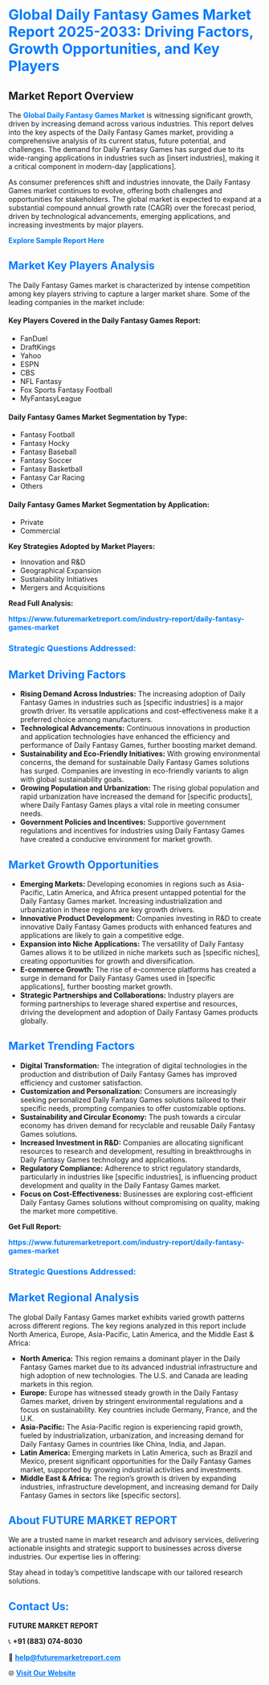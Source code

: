 <h1 style="color: #007BFF;">Global Daily Fantasy Games Market Report 2025-2033: Driving Factors, Growth Opportunities, and Key Players</h1>

<section id="overview">
<h2>Market Report Overview</h2>
<p>The <a href="https://www.futuremarketreport.com/industry-report/daily-fantasy-games-market" style="color: #007BFF; text-decoration: none;"><strong>Global Daily Fantasy Games Market</strong></a> is witnessing significant growth, driven by increasing demand across various industries. This report delves into the key aspects of the Daily Fantasy Games market, providing a comprehensive analysis of its current status, future potential, and challenges. The demand for Daily Fantasy Games has surged due to its wide-ranging applications in industries such as [insert industries], making it a critical component in modern-day [applications].</p>
<p>As consumer preferences shift and industries innovate, the Daily Fantasy Games market continues to evolve, offering both challenges and opportunities for stakeholders. The global market is expected to expand at a substantial compound annual growth rate (CAGR) over the forecast period, driven by technological advancements, emerging applications, and increasing investments by major players.</p>
</section>

<section id="overview">
<p><a href="https://www.futuremarketreport.com/request-sample/reportId=35675" style="color: #007BFF; text-decoration: none;"><strong>Explore Sample Report Here</strong></a></p>
</section>

<section id="key-players">
<h2 style="color: #007BFF;">Market Key Players Analysis</h2>
<p>The Daily Fantasy Games market is characterized by intense competition among key players striving to capture a larger market share. Some of the leading companies in the market include:</p>
<h4>Key Players Covered in the Daily Fantasy Games Report:</h4>
<ul><li>FanDuel</li><li>DraftKings</li><li>Yahoo</li><li>ESPN</li><li>CBS</li><li>NFL Fantasy</li><li>Fox Sports Fantasy Football</li><li>MyFantasyLeague</li></ul>
<h4>Daily Fantasy Games Market Segmentation by Type:</h4>
<ul><li>Fantasy Football</li><li>Fantasy Hocky</li><li>Fantasy Baseball</li><li>Fantasy Soccer</li><li>Fantasy Basketball</li><li>Fantasy Car Racing</li><li>Others</li></ul>

<h4>Daily Fantasy Games Market Segmentation by Application:</h4>
<ul><li>Private</li><li>Commercial</li></ul>
<p><strong>Key Strategies Adopted by Market Players:</strong></p>
<ul>
<li>Innovation and R&D</li>
<li>Geographical Expansion</li>
<li>Sustainability Initiatives</li>
<li>Mergers and Acquisitions</li>
</ul>
</section>

<section>
<p><strong>Read Full Analysis: </strong></p><a href="https://www.futuremarketreport.com/industry-report/daily-fantasy-games-market" style="color: #007BFF; text-decoration: none;"><strong>https://www.futuremarketreport.com/industry-report/daily-fantasy-games-market</strong></a>
<h3 style="color: #007BFF;">Strategic Questions Addressed:</h3>
</section>

<section id="driving-factors">
<h2 style="color: #007BFF;">Market Driving Factors</h2>
<ul>
<li><strong>Rising Demand Across Industries:</strong> The increasing adoption of Daily Fantasy Games in industries such as [specific industries] is a major growth driver. Its versatile applications and cost-effectiveness make it a preferred choice among manufacturers.</li>
<li><strong>Technological Advancements:</strong> Continuous innovations in production and application technologies have enhanced the efficiency and performance of Daily Fantasy Games, further boosting market demand.</li>
<li><strong>Sustainability and Eco-Friendly Initiatives:</strong> With growing environmental concerns, the demand for sustainable Daily Fantasy Games solutions has surged. Companies are investing in eco-friendly variants to align with global sustainability goals.</li>
<li><strong>Growing Population and Urbanization:</strong> The rising global population and rapid urbanization have increased the demand for [specific products], where Daily Fantasy Games plays a vital role in meeting consumer needs.</li>
<li><strong>Government Policies and Incentives:</strong> Supportive government regulations and incentives for industries using Daily Fantasy Games have created a conducive environment for market growth.</li>
</ul>
</section>

<section id="growth-opportunities">
<h2 style="color: #007BFF;">Market Growth Opportunities</h2>
<ul>
<li><strong>Emerging Markets:</strong> Developing economies in regions such as Asia-Pacific, Latin America, and Africa present untapped potential for the Daily Fantasy Games market. Increasing industrialization and urbanization in these regions are key growth drivers.</li>
<li><strong>Innovative Product Development:</strong> Companies investing in R&D to create innovative Daily Fantasy Games products with enhanced features and applications are likely to gain a competitive edge.</li>
<li><strong>Expansion into Niche Applications:</strong> The versatility of Daily Fantasy Games allows it to be utilized in niche markets such as [specific niches], creating opportunities for growth and diversification.</li>
<li><strong>E-commerce Growth:</strong> The rise of e-commerce platforms has created a surge in demand for Daily Fantasy Games used in [specific applications], further boosting market growth.</li>
<li><strong>Strategic Partnerships and Collaborations:</strong> Industry players are forming partnerships to leverage shared expertise and resources, driving the development and adoption of Daily Fantasy Games products globally.</li>
</ul>
</section>

<section id="trending-factors">
<h2 style="color: #007BFF;">Market Trending Factors</h2>
<ul>
<li><strong>Digital Transformation:</strong> The integration of digital technologies in the production and distribution of Daily Fantasy Games has improved efficiency and customer satisfaction.</li>
<li><strong>Customization and Personalization:</strong> Consumers are increasingly seeking personalized Daily Fantasy Games solutions tailored to their specific needs, prompting companies to offer customizable options.</li>
<li><strong>Sustainability and Circular Economy:</strong> The push towards a circular economy has driven demand for recyclable and reusable Daily Fantasy Games solutions.</li>
<li><strong>Increased Investment in R&D:</strong> Companies are allocating significant resources to research and development, resulting in breakthroughs in Daily Fantasy Games technology and applications.</li>
<li><strong>Regulatory Compliance:</strong> Adherence to strict regulatory standards, particularly in industries like [specific industries], is influencing product development and quality in the Daily Fantasy Games market.</li>
<li><strong>Focus on Cost-Effectiveness:</strong> Businesses are exploring cost-efficient Daily Fantasy Games solutions without compromising on quality, making the market more competitive.</li>
</ul>
</section>

<section>
<p><strong>Get Full Report: </strong></p><a href="https://www.futuremarketreport.com/industry-report/daily-fantasy-games-market" style="color: #007BFF; text-decoration: none;"><strong>https://www.futuremarketreport.com/industry-report/daily-fantasy-games-market</strong></a>
<h3 style="color: #007BFF;">Strategic Questions Addressed:</h3>
</section>


<section id="regional-analysis">
<h2 style="color: #007BFF;">Market Regional Analysis</h2>
<p>The global Daily Fantasy Games market exhibits varied growth patterns across different regions. The key regions analyzed in this report include North America, Europe, Asia-Pacific, Latin America, and the Middle East & Africa:</p>
<ul>
<li><strong>North America:</strong> This region remains a dominant player in the Daily Fantasy Games market due to its advanced industrial infrastructure and high adoption of new technologies. The U.S. and Canada are leading markets in this region.</li>
<li><strong>Europe:</strong> Europe has witnessed steady growth in the Daily Fantasy Games market, driven by stringent environmental regulations and a focus on sustainability. Key countries include Germany, France, and the U.K.</li>
<li><strong>Asia-Pacific:</strong> The Asia-Pacific region is experiencing rapid growth, fueled by industrialization, urbanization, and increasing demand for Daily Fantasy Games in countries like China, India, and Japan.</li>
<li><strong>Latin America:</strong> Emerging markets in Latin America, such as Brazil and Mexico, present significant opportunities for the Daily Fantasy Games market, supported by growing industrial activities and investments.</li>
<li><strong>Middle East & Africa:</strong> The region’s growth is driven by expanding industries, infrastructure development, and increasing demand for Daily Fantasy Games in sectors like [specific sectors].</li>
</ul>
</section>

<footer>
<h2 style="color: #007BFF;">About FUTURE MARKET REPORT</h2>
<p>We are a trusted name in market research and advisory services, delivering actionable insights and strategic support to businesses across diverse industries. Our expertise lies in offering:</p>

<p>Stay ahead in today’s competitive landscape with our tailored research solutions.</p>

<h2 style="color: #007BFF;">Contact Us:</h2>
<p><strong>FUTURE MARKET REPORT</strong></p>
<p>📞 <strong>+91 (883) 074-8030</strong></p>
<p>📧 <strong><a href="mailto:help@futuremarketreport.com" style="color: #007BFF;">help@futuremarketreport.com</a></strong></p>
<p>🌐 <strong><a href="https://www.futuremarketreport.com/" style="color: #007BFF;">Visit Our Website</a></strong></p>
</footer>